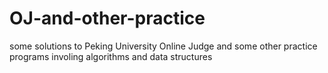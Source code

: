 # OJ-and-other-practice
some solutions to Peking University Online Judge and some other practice programs involing algorithms and data structures
